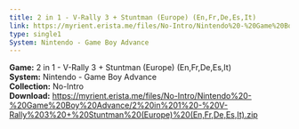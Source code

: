```yaml
---
title: 2 in 1 - V-Rally 3 + Stuntman (Europe) (En,Fr,De,Es,It)
link: https://myrient.erista.me/files/No-Intro/Nintendo%20-%20Game%20Boy%20Advance/2%20in%201%20-%20V-Rally%203%20+%20Stuntman%20(Europe)%20(En,Fr,De,Es,It).zip
type: single1
System: Nintendo - Game Boy Advance
---
```

<b>Game:</b> 2 in 1 - V-Rally 3 + Stuntman (Europe) (En,Fr,De,Es,It)<br>
<b>System:</b> Nintendo - Game Boy Advance<br>
<b>Collection:</b> No-Intro<br>
<b>Download:</b> https://myrient.erista.me/files/No-Intro/Nintendo%20-%20Game%20Boy%20Advance/2%20in%201%20-%20V-Rally%203%20+%20Stuntman%20(Europe)%20(En,Fr,De,Es,It).zip